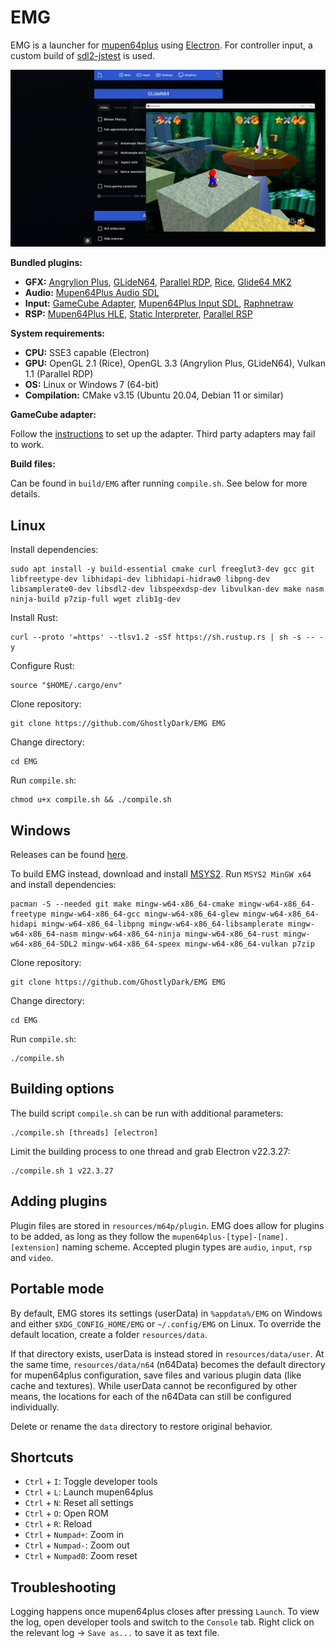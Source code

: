 # EMG

EMG is a launcher for [mupen64plus](https://github.com/GhostlyDark/mupen64plus-core) using [Electron](https://github.com/electron/electron). For controller input, a custom build of [sdl2-jstest](https://github.com/GhostlyDark/sdl-jstest) is used.

![](/emg.jpg)

**Bundled plugins:**

- **GFX:** [Angrylion Plus](https://github.com/GhostlyDark/angrylion-rdp-plus), [GLideN64](https://github.com/GhostlyDark/GLideN64), [Parallel RDP](https://github.com/GhostlyDark/parallel-rdp-standalone), [Rice](https://github.com/GhostlyDark/mupen64plus-video-rice), [Glide64 MK2](https://github.com/GhostlyDark/mupen64plus-video-glide64mk2)
- **Audio:** [Mupen64Plus Audio SDL](https://github.com/GhostlyDark/mupen64plus-audio-sdl)
- **Input:** [GameCube Adapter](https://github.com/GhostlyDark/mupen64plus-input-gca), [Mupen64Plus Input SDL](https://github.com/GhostlyDark/mupen64plus-input-sdl), [Raphnetraw](https://github.com/GhostlyDark/mupen64plus-input-raphnetraw)
- **RSP:** [Mupen64Plus HLE](https://github.com/GhostlyDark/mupen64plus-rsp-hle), [Static Interpreter](https://github.com/GhostlyDark/rsp), [Parallel RSP](https://github.com/GhostlyDark/parallel-rsp)

**System requirements:**

- **CPU:** SSE3 capable (Electron)
- **GPU:** OpenGL 2.1 (Rice), OpenGL 3.3 (Angrylion Plus, GLideN64), Vulkan 1.1 (Parallel RDP)
- **OS:** Linux or Windows 7 (64-bit)
- **Compilation:** CMake v3.15 (Ubuntu 20.04, Debian 11 or similar)

**GameCube adapter:**

Follow the [instructions](https://dolphin-emu.org/docs/guides/how-use-official-gc-controller-adapter-wii-u/#Installation) to set up the adapter. Third party adapters may fail to work.

**Build files:**

Can be found in `build/EMG` after running `compile.sh`. See below for more details.


## Linux

Install dependencies:
```
sudo apt install -y build-essential cmake curl freeglut3-dev gcc git libfreetype-dev libhidapi-dev libhidapi-hidraw0 libpng-dev libsamplerate0-dev libsdl2-dev libspeexdsp-dev libvulkan-dev make nasm ninja-build p7zip-full wget zlib1g-dev
```

Install Rust:
```
curl --proto '=https' --tlsv1.2 -sSf https://sh.rustup.rs | sh -s -- -y
```

Configure Rust:
```
source "$HOME/.cargo/env"
```

Clone repository:
```
git clone https://github.com/GhostlyDark/EMG EMG
```

Change directory:
```
cd EMG
```

Run `compile.sh`:
```
chmod u+x compile.sh && ./compile.sh
```


## Windows

Releases can be found [here](https://github.com/GhostlyDark/EMG/releases/latest).

To build EMG instead, download and install [MSYS2](https://www.msys2.org/). Run `MSYS2 MinGW x64` and install dependencies:
```
pacman -S --needed git make mingw-w64-x86_64-cmake mingw-w64-x86_64-freetype mingw-w64-x86_64-gcc mingw-w64-x86_64-glew mingw-w64-x86_64-hidapi mingw-w64-x86_64-libpng mingw-w64-x86_64-libsamplerate mingw-w64-x86_64-nasm mingw-w64-x86_64-ninja mingw-w64-x86_64-rust mingw-w64-x86_64-SDL2 mingw-w64-x86_64-speex mingw-w64-x86_64-vulkan p7zip
```

Clone repository:
```
git clone https://github.com/GhostlyDark/EMG EMG
```

Change directory:
```
cd EMG
```

Run `compile.sh`:
```
./compile.sh
```


## Building options

The build script `compile.sh` can be run with additional parameters:
```
./compile.sh [threads] [electron]
```

Limit the building process to one thread and grab Electron v22.3.27:
```
./compile.sh 1 v22.3.27
```


## Adding plugins

Plugin files are stored in `resources/m64p/plugin`. EMG does allow for plugins to be added, as long as they follow the `mupen64plus-[type]-[name].[extension]` naming scheme. Accepted plugin types are `audio`, `input`, `rsp` and `video`.


## Portable mode

By default, EMG stores its settings (userData) in `%appdata%/EMG` on Windows and either `$XDG_CONFIG_HOME/EMG` or `~/.config/EMG` on Linux. To override the default location, create a folder `resources/data`.

If that directory exists, userData is instead stored in `resources/data/user`. At the same time, `resources/data/n64` (n64Data) becomes the default directory for mupen64plus configuration, save files and various plugin data (like cache and textures). While userData cannot be reconfigured by other means, the locations for each of the n64Data can still be configured individually.

Delete or rename the `data` directory to restore original behavior.


## Shortcuts

- `Ctrl` + `I`: Toggle developer tools
- `Ctrl` + `L`: Launch mupen64plus
- `Ctrl` + `N`: Reset all settings
- `Ctrl` + `O`: Open ROM
- `Ctrl` + `R`: Reload
- `Ctrl` + `Numpad+`: Zoom in
- `Ctrl` + `Numpad-`: Zoom out
- `Ctrl` + `Numpad0`: Zoom reset


## Troubleshooting

Logging happens once mupen64plus closes after pressing `Launch`. To view the log, open developer tools and switch to the `Console` tab. Right click on the relevant log -> `Save as...` to save it as text file.
